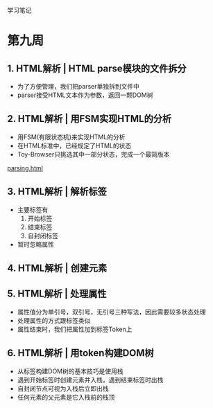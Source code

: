 学习笔记

# 第九周

## 1. HTML解析 | HTML parse模块的文件拆分
* 为了方便管理，我们把parser单独拆到文件中
* parser接受HTML文本作为参数，返回一颗DOM树
## 2. HTML解析 | 用FSM实现HTML的分析
* 用FSM(有限状态机)来实现HTML的分析
* 在HTML标准中，已经规定了HTML的状态
* Toy-Browser只挑选其中一部分状态，完成一个最简版本

[parsing.html](https://html.spec.whatwg.org/multipage/parsing.html#data-state)
## 3. HTML解析 | 解析标签
* 主要标签有
    1. 开始标签 <a>
    2. 结束标签 </a>
    3. 自封闭标签 <br/>
* 暂时忽略属性

## 4. HTML解析 | 创建元素

## 5. HTML解析 | 处理属性
* 属性值分为单引号，双引号，无引号三种写法，因此需要较多状态处理
* 处理属性的方式跟标签类似
* 属性结束时，我们把属性加到标签Token上

## 6. HTML解析 | 用token构建DOM树

* 从标签构建DOM树的基本技巧是使用栈
* 遇到开始标签时创建元素并入栈，遇到结束标签时出栈
* 自封闭节点可视为入栈后立即出栈
* 任何元素的父元素是它入栈前的栈顶